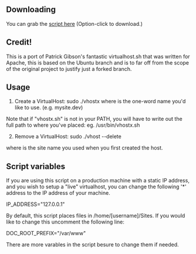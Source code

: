 ## Downloading

You can grab the [script here](https://github.com/sanguis/vhostx/raw/master/vhostx.sh) (Option-click to download.)

## Credit!
This is a port of Patrick Gibson's fantastic virtualhost.sh that was written for Apache, this is based on the Ubuntu branch and is to far off from the scope of the original project to justify just a forked branch.

## Usage
1. Create a VirtualHost:
sudo ./vhostx <name>
where <name> is the one-word name you'd like to use. (e.g. mysite.dev)

Note that if "vhostx.sh" is not in your PATH, you will have to write
out the full path to where you've placed: eg. /usr/bin/vhostx.sh <name>

2. Remove a VirtualHost:
sudo ./vhost --delete <site>

where <site> is the site name you used when you first created the host.

## Script variables

If you are using this script on a production machine with a static IP address, and you wish to setup a "live" virtualhost, you can change the following '*' address to the IP address of your machine.

IP_ADDRESS="127.0.0.1"

By default, this script places files in /home/[username]/Sites. If you would like to change this uncomment the following line:

DOC_ROOT_PREFIX="/var/www"

There are more varables in the script besure to change them if needed.
